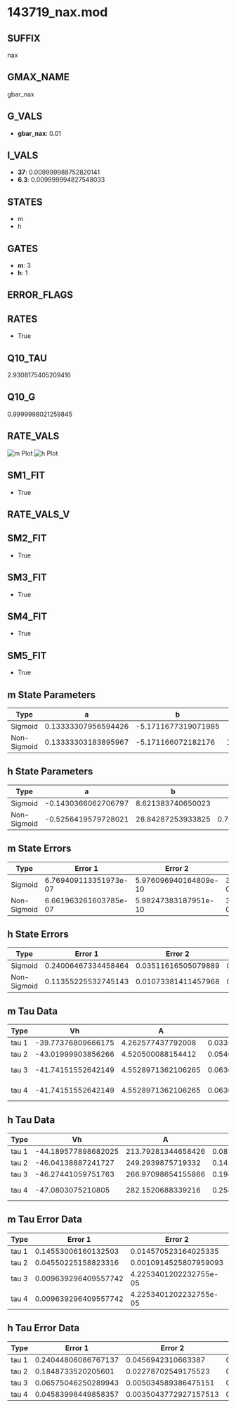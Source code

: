 # 143719_nax.mod

## SUFFIX

nax

## GMAX_NAME

gbar_nax

## G_VALS

- **gbar_nax**: 0.01

## I_VALS

- **37**: 0.009999988752820141
- **6.3**: 0.009999994827548033

## STATES

- m
- h

## GATES

- **m**: 3
- **h**: 1

## ERROR_FLAGS


## RATES

- True

## Q10_TAU

2.9308175405209416

## Q10_G

0.9999998021259845

## RATE_VALS

![m Plot](/Users/pbozelos/Dropbox/icg-Chai-Panos/supermodels/output_markdown_files/Na/143719_nax.mod/images/m.png)
![h Plot](/Users/pbozelos/Dropbox/icg-Chai-Panos/supermodels/output_markdown_files/Na/143719_nax.mod/images/h.png)

## SM1_FIT

- True

## RATE_VALS_V

## SM2_FIT

- True

## SM3_FIT

- True

## SM4_FIT

- True

## SM5_FIT

- True

## m State Parameters

| Type | a | b | c | d |
| --- | --- | --- | --- | --- |
| Sigmoid | 0.13333307956594426 | -5.1711677319071985 |
| Non-Sigmoid | 0.13333303183895967 | -5.171166072182176 | 1.000000159241376 | -1.1179567889422113e-07 |

## h State Parameters

| Type | a | b | c | d |
| --- | --- | --- | --- | --- |
| Sigmoid | -0.1430366062706797 | 8.621383740650023 |
| Non-Sigmoid | -0.5256419579728021 | 28.84287253933825 | 0.7610661359418561 | -0.002277208859610693 |

## m State Errors

| Type | Error 1 | Error 2 | Error 3 |
| --- | --- | --- | --- |
| Sigmoid | 6.769409113351973e-07 | 5.976096940164809e-10 | 3.933080614401951e-07 |
| Non-Sigmoid | 6.661963261603785e-07 | 5.98247383187951e-10 | 3.870653718710984e-07 |

## h State Errors

| Type | Error 1 | Error 2 | Error 3 |
| --- | --- | --- | --- |
| Sigmoid | 0.24006467334458464 | 0.03511616505079889 | 0.2037083056139116 |
| Non-Sigmoid | 0.11355225532745143 | 0.01073381411457968 | 0.09635544126140867 |

## m Tau Data

| Type | Vh | A | b1 | b2 | c1 | c2 | d1 | d2 | e1 | e2 |
| --- | --- | --- | --- | --- | --- | --- | --- | --- | --- | --- |
| tau 1 | -39.77376809666175 | 4.262577437792008 | 0.03353525976207289 | 0.05159365537977406 |
| tau 2 | -43.01999903856266 | 4.520500088154412 | 0.05463220402238733 | 0.0004529132283628076 | 0.060075831552512574 | -0.0002711075749713716 |
| tau 3 | -41.74151552642149 | 4.5528971362106265 | 0.06304209883464644 | 0.000956921087215285 | 6.649698763351691e-06 | 0.0718304297426899 | -0.0006103636239410484 | 1.994445409853133e-06 |
| tau 4 | -41.74151552642149 | 4.5528971362106265 | 0.06304209883464644 | 0.000956921087215285 | 6.649698763351691e-06 | 0.0 | 0.0718304297426899 | -0.0006103636239410484 | 1.994445409853133e-06 | 0.0 |

## h Tau Data

| Type | Vh | A | b1 | b2 | c1 | c2 | d1 | d2 | e1 | e2 |
| --- | --- | --- | --- | --- | --- | --- | --- | --- | --- | --- |
| tau 1 | -44.189577898682025 | 213.79281344658426 | 0.08786062717064537 | 0.3041426866088861 |
| tau 2 | -46.04138887241727 | 249.2939875719332 | 0.14269547808754673 | 0.0017862588215282246 | 0.25734539057159433 | -0.0015551147563829396 |
| tau 3 | -46.27441059751763 | 266.97098654155866 | 0.19466061900053222 | 0.005455713164363598 | 5.5532494699651106e-05 | 0.3410654707047548 | -0.011588932016249116 | 0.00013233434709838653 |
| tau 4 | -47.0803075210805 | 282.1520688339216 | 0.25814030874507643 | 0.012415490812001554 | 0.00029761340707686707 | 2.5453064696711526e-06 | 0.3265661827188346 | -0.01126719612478535 | 0.000161165712737716 | -6.666105303708893e-07 |

## m Tau Error Data

| Type | Error 1 | Error 2 | Error 3 |
| --- | --- | --- | --- |
| tau 1 | 0.14553006160132503 | 0.014570523164025335 | 0.07108656636033657 |
| tau 2 | 0.04550225158823316 | 0.0010914525807959093 | 0.022226327615614883 |
| tau 3 | 0.009639296409557742 | 4.2253401202232755e-05 | 0.004708473811837796 |
| tau 4 | 0.009639296409557742 | 4.2253401202232755e-05 | 0.004708473811837796 |

## h Tau Error Data

| Type | Error 1 | Error 2 | Error 3 |
| --- | --- | --- | --- |
| tau 1 | 0.24044806086767137 | 0.0456942310663387 | 0.18692859975075227 |
| tau 2 | 0.1848733520205601 | 0.02278702549175523 | 0.14372383249723933 |
| tau 3 | 0.06575046250289943 | 0.005034589386475151 | 0.0511155791578431 |
| tau 4 | 0.04583998449858357 | 0.0035043772927157513 | 0.035636819377937036 |

